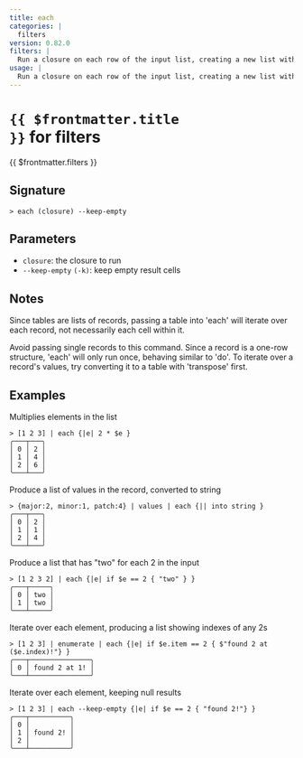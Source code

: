 ```yaml
---
title: each
categories: |
  filters
version: 0.82.0
filters: |
  Run a closure on each row of the input list, creating a new list with the results.
usage: |
  Run a closure on each row of the input list, creating a new list with the results.
---
```


# <code>{{ $frontmatter.title }}</code> for filters

<div class='command-title'>{{ $frontmatter.filters }}</div>

## Signature

```> each (closure) --keep-empty```

## Parameters

 -  `closure`: the closure to run
 -  `--keep-empty` `(-k)`: keep empty result cells

## Notes
Since tables are lists of records, passing a table into 'each' will
iterate over each record, not necessarily each cell within it.

Avoid passing single records to this command. Since a record is a
one-row structure, 'each' will only run once, behaving similar to 'do'.
To iterate over a record's values, try converting it to a table
with 'transpose' first.
## Examples

Multiplies elements in the list
```shell
> [1 2 3] | each {|e| 2 * $e }
╭───┬───╮
│ 0 │ 2 │
│ 1 │ 4 │
│ 2 │ 6 │
╰───┴───╯

```

Produce a list of values in the record, converted to string
```shell
> {major:2, minor:1, patch:4} | values | each {|| into string }
╭───┬───╮
│ 0 │ 2 │
│ 1 │ 1 │
│ 2 │ 4 │
╰───┴───╯

```

Produce a list that has "two" for each 2 in the input
```shell
> [1 2 3 2] | each {|e| if $e == 2 { "two" } }
╭───┬─────╮
│ 0 │ two │
│ 1 │ two │
╰───┴─────╯

```

Iterate over each element, producing a list showing indexes of any 2s
```shell
> [1 2 3] | enumerate | each {|e| if $e.item == 2 { $"found 2 at ($e.index)!"} }
╭───┬───────────────╮
│ 0 │ found 2 at 1! │
╰───┴───────────────╯

```

Iterate over each element, keeping null results
```shell
> [1 2 3] | each --keep-empty {|e| if $e == 2 { "found 2!"} }
╭───┬──────────╮
│ 0 │          │
│ 1 │ found 2! │
│ 2 │          │
╰───┴──────────╯

```
